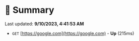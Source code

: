 # 📖 Summary
Last updated: **9/10/2023, 4:41:53 AM**

- `GET` [https://google.com](https://google.com) - **Up** (215ms)
